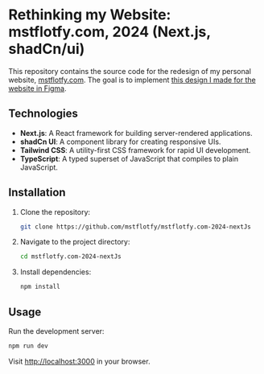 # Rethinking my Website: mstflotfy.com, 2024 (Next.js, shadCn/ui)

This repository contains the source code for the redesign of my personal website, [mstflotfy.com](https://mstflotfy.com). The goal is to implement [this  design I made for the website in Figma](https://www.figma.com/file/MD7o5IooZG46UAGAKV5hbX/Rethink-mstflotfy.com-(ii)?type=design&node-id=54896%3A389&mode=design&t=J6tq53vM6U4YBCDs-1).

## Technologies

- **Next.js**: A React framework for building server-rendered applications.
- **shadCn UI**: A component library for creating responsive UIs.
- **Tailwind CSS**: A utility-first CSS framework for rapid UI development.
- **TypeScript**: A typed superset of JavaScript that compiles to plain JavaScript.

## Installation

1. Clone the repository:
   ```bash
   git clone https://github.com/mstflotfy/mstflotfy.com-2024-nextJs
   ```
2. Navigate to the project directory:
   ```bash
   cd mstflotfy.com-2024-nextJs
   ```
3. Install dependencies:
   ```bash
   npm install
   ```

## Usage

Run the development server:
```bash
npm run dev
```
Visit [http://localhost:3000](http://localhost:3000) in your browser.
